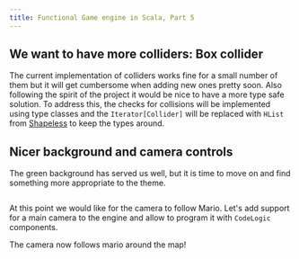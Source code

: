 ```yaml
---
title: Functional Game engine in Scala, Part 5
---
```


## We want to have more colliders: Box collider

The current implementation of colliders works fine for a small number of them but it will get
cumbersome when adding new ones pretty soon. Also following the spirit of the project it would
be nice to have a more type safe solution. To address this, the checks for collisions will
be implemented using type classes and the `Iterator[Collider]` will be replaced with `HList` from
[Shapeless](some.link) to keep the types around.

## Nicer background and camera controls

The green background has served us well, but it is time to move on and find something more
appropriate to the theme.

<img>

At this point we would like for the camera to follow Mario. Let's add support for a main camera
to the engine and allow to program it with `CodeLogic` components.

The camera now follows mario around the map!
